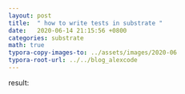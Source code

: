 ```yaml
---
layout: post
title:  " how to write tests in substrate "
date:   2020-06-14 21:15:56 +0800
categories: substrate 
math: true
typora-copy-images-to: ../assets/images/2020-06
typora-root-url: ../../blog_alexcode
---
```


result: 



<script src="https://gist.github.com/alexwanng/ed17be940b1dceda0f3b91904dd98529.js"></script>




